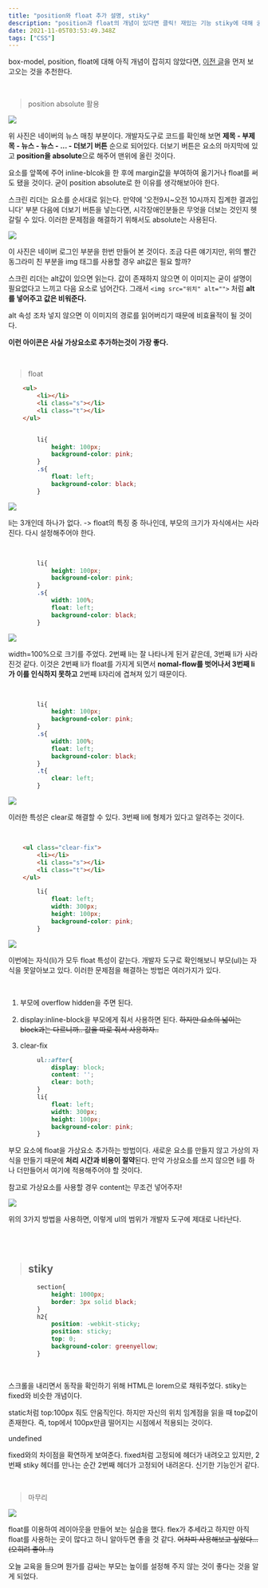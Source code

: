 ```yaml
---
title: "position와 float 추가 설명, stiky"
description: "position과 float의 개념이 있다면 클릭! 재밌는 기능 stiky에 대해 궁금하면 클릭!"
date: 2021-11-05T03:53:49.348Z
tags: ["CSS"]
---
```


box-model, position, float에 대해 아직 개념이 잡히지 않았다면, [이전 글](https://velog.io/@leehyunho2001/box-model-position-float)을 먼저 보고오는 것을 추천한다.

<br>

> position absolute 활용

![](/images/8f0d4c95-f5de-45ca-9619-144a6b2bb2f1-image.png)

위 사진은 네이버의 뉴스 매칭 부분이다. 개발자도구로 코드를 확인해 보면 **제목 - 부제목 - 뉴스 - 뉴스 - ... - 더보기 버튼** 순으로 되어있다. 더보기 버튼은 요소의 마지막에 있고 **position을 absolute**으로 해주어 맨위에 올린 것이다.

요소를 앞쪽에 주어 inline-blcok을 한 후에 margin값을 부여하여 옮기거나 float를 써도 됐을 것이다. 굳이 position absolute로 한 이유를 생각해보아야 한다.

스크린 리더는 요소를 순서대로 읽는다. 만약에 '오전9시~오전 10시까지 집계한 결과입니다' 부분 다음에 더보기 버튼을 넣는다면, 시각장애인분들은 무엇을 더보는 것인지 헷갈릴 수 있다. 이러한 문제점을 해결하기 위해서도 absolute는 사용된다.

![](/images/319e16a2-6fb9-4df1-b91e-dfcc99579c40-image.png)

이 사진은 네이버 로그인 부분을 한번 만들어 본 것이다. 조금 다른 얘기지만, 위의 빨간 동그라미 친 부분을 img 태그를 사용할 경우 alt값은 필요 할까?

스크린 리더는 alt값이 있으면 읽는다. 값이 존재하지 않으면 이 이미지는 굳이 설명이 필요없다고 느끼고 다음 요소로 넘어간다. 그래서 `<img src="위치" alt="">` 처럼 **alt 를 넣어주고 값은 비워준다.** 

alt 속성 조차 넣지 않으면 이 이미지의 경로를 읽어버리기 때문에 비효율적이 될 것이다.

**이런 아이콘은 사실 가상요소로 추가하는것이 가장 좋다.**

<br>

> float

```html
    <ul>
        <li></li>
        <li class="s"></li>
        <li class="t"></li>
    </ul>

```

```css

        li{
            height: 100px;
            background-color: pink;
        }
        .s{
            float: left;
            background-color: black;
        }
```

![](/images/c2c07725-c507-48b5-b992-89b24c9880c4-image.png)

li는 3개인데 하나가 없다. -> float의 특징 중 하나인데, 부모의 크기가 자식에서는 사라진다. 다시 설정해주어야 한다.

<br>

```css
        li{
            height: 100px;
            background-color: pink;
        }
        .s{
            width: 100%;
            float: left;
            background-color: black;
        }
```
![](/images/58fde5ee-c987-45ab-8054-8e2863a82c73-image.png)

width=100%으로 크기를 주었다. 2번째 li는 잘 나타나게 된거 같은데, 3번째 li가 사라진것 같다. 이것은 2번째 li가 float를 가지게 되면서 **nomal-flow를 벗어나서 3번째 li가 이를 인식하지 못하고** 2번째 li자리에 겹쳐져 있기 때문이다.

<br>

```css
        li{
            height: 100px;
            background-color: pink;
        }
        .s{
            width: 100%;
            float: left;
            background-color: black;
        }
        .t{
            clear: left;
        }
```

![](/images/072c6e92-88f2-40f8-a0a6-2da7e270ee4a-image.png)

이러한 특성은 clear로 해결할 수 있다. 3번째 li에 형제가 있다고 알려주는 것이다.

<br>

```html
    <ul class="clear-fix">
        <li></li>
        <li class="s"></li>
        <li class="t"></li>
    </ul>
```

```css
        li{
            float: left;
            width: 300px;
            height: 100px;
            background-color: pink;
        }
```

![](/images/e2c3fb1e-8f6a-416a-ba3d-6b273dd251e7-image.png)

이번에는 자식(li)가 모두 float 특성이 같는다. 개발자 도구로 확인해보니 부모(ul)는 자식을 못알아보고 있다. 이러한 문제점을 해결하는 방법은 여러가지가 있다.

<br>

1. 부모에 overflow hidden을 주면 된다. 

2. display:inline-block을 부모에게 줘서 사용하면 된다. ~~하지만 요소의 넓이는 block과는 다르니까.. 값을 따로 줘서 사용하자..~~

3. clear-fix
```css
        ul::after{
            display: block;
            content: '';
            clear: both;
        }
        li{
            float: left;
            width: 300px;
            height: 100px;
            background-color: pink;
        }
```

부모 요소에 float을 가상요소 추가하는 방법이다. 새로운 요소를 만들지 않고 가상의 자식을 만들기 때문에 **처리 시간과 비용이 절약**된다. 만약 가상요소를 쓰지 않으면 li를 하나 더만들어서 여기에 적용해주어야 할 것이다.

참고로 가상요소를 사용할 경우 content는 무조건 넣어주자!

![](/images/54532c4d-e645-40d9-b2c9-86a6a990a5a2-image.png)

위의 3가지 방법을 사용하면, 이렇게 ul의 범위가 개발자 도구에 제대로 나타난다.

<br>
<br>

>## stiky

```css
        section{
            height: 1000px;
            border: 3px solid black;
        }
        h2{
            position: -webkit-sticky;
            position: sticky;
            top: 0;
            background-color: greenyellow;
        }
```

<br>



스크롤을 내리면서 동작을 확인하기 위해 HTML은 lorem으로 채워주었다. stiky는 fixed와 비슷한 개념이다.

static처럼 top:100px 줘도 안움직인다. 하지만
자신의 위치 임계점을 읽을 때 top값이 존재한다. 즉, top에서 100px만큼 떨어지는 시점에서 적용되는 것이다.

undefined


fixed와의 차이점을 확연하게 보여준다. fixed처럼 고정되에 헤더가 내려오고 있지만, 2번째 stiky 헤더를 만나는 순간 2번째 헤더가 고정되어 내려온다. 신기한 기능인거 같다.

<br>

> 마무리

![](/images/d7841a29-b68f-416f-a7e0-ab1754ed5b4c-image.png)

float를 이용하여 레이아웃을 만들어 보는 실습을 했다. flex가 추세라고 하지만 아직 float를 사용하는 곳이 많다고 하니 알아두면 좋을 것 같다. ~~어차피 사용해보고 싶었다...(오히려 좋아..!)~~

오늘 교육을 들으며 뭔가를 감싸는 부모는 높이를 설정해 주지 않는 것이 좋다는 것을 알게 되었다.

<br>